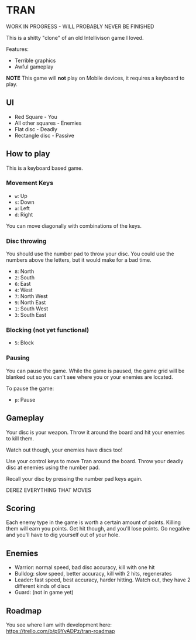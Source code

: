# TRAN

WORK IN PROGRESS - WILL PROBABLY NEVER BE FINISHED

This is a shitty "clone" of an old Intellivison game I loved.

Features:
* Terrible graphics
* Awful gameplay

**NOTE** This game will **not** play on Mobile devices, it requires a keyboard to play.

## UI

* Red Square - You
* All other squares - Enemies
* Flat disc - Deadly
* Rectangle disc - Passive

## How to play

This is a keyboard based game.

### Movement Keys

* `w`: Up
* `s`: Down
* `a`: Left
* `d`: Right

You can move diagonally with combinations of the keys.

### Disc throwing

You should use the number pad to throw your disc. You could use the numbers above the letters, but it would make for a bad time.

* `8`: North
* `2`: South
* `6`: East
* `4`: West
* `7`: North West
* `9`: North East
* `1`: South West
* `3`: South East

### Blocking (not yet functional)

* `5`: Block

### Pausing

You can pause the game.
While the game is paused, the game grid will be blanked out so you can't see where you or your enemies are located.

To pause the game:

* `p`: Pause

## Gameplay

Your disc is your weapon. Throw it around the board and hit your enemies to kill them.

Watch out though, your enemies have discs too!

Use your control keys to move Tran around the board. Throw your deadly disc at enemies using the number pad.

Recall your disc by pressing the number pad keys again.

DEREZ EVERYTHING THAT MOVES

## Scoring

Each enemy type in the game is worth a certain amount of points.
Killing them will earn you points.
Get hit though, and you'll lose points. Go negative and you'll have to dig yourself out of your hole.

## Enemies

* Warrior: normal speed, bad disc accuracy, kill with one hit
* Bulldog: slow speed, better accuracy, kill with 2 hits, regenerates
* Leader: fast speed, best accuracy, harder hitting. Watch out, they have 2 different kinds of discs
* Guard: (not in game yet)

## Roadmap

You see where I am with development here: https://trello.com/b/p9YvADPz/tran-roadmap
